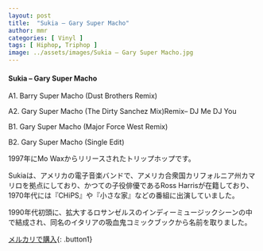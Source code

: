 ```yaml
---
layout: post
title:  "Sukia – Gary Super Macho"
author: mmr
categories: [ Vinyl ]
tags: [ Hiphop, Triphop ]
image: ../assets/images/Sukia – Gary Super Macho.jpg
---
```


#### Sukia – Gary Super Macho

A1. Barry Super Macho (Dust Brothers Remix)

A2. Gary Super Macho (The Dirty Sanchez Mix)Remix– DJ Me DJ You

B1. Gary Super Macho (Major Force West Remix)

B2. Gary Super Macho (Single Edit)

1997年にMo Waxからリリースされたトリップホップです。

Sukiaは、アメリカの電子音楽バンドで、アメリカ合衆国カリフォルニア州カマリロを拠点にしており、かつての子役俳優であるRoss Harrisが在籍しており、1970年代には『CHiPS』や『小さな家』などの番組に出演していました。

1990年代初頭に、拡大するロサンゼルスのインディーミュージックシーンの中で結成され、同名のイタリアの吸血鬼コミックブックから名前を取りました。



[メルカリで購入](https://jp.mercari.com/item/m70399421918){: .button1}

